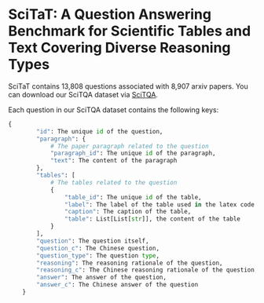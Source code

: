 # SciTaT: A Question Answering Benchmark for Scientific Tables and Text Covering Diverse Reasoning Types

SciTaT contains 13,808 questions associated with 8,907 arxiv papers.
You can download our SciTQA dataset via [SciTQA](./dataset).

Each question in our SciTQA dataset contains the following keys:
```python
{
        "id": The unique id of the question,
        "paragraph": {               
            # The paper paragraph related to the question
            "paragraph_id": The unique id of the paragraph,
            "text": The content of the paragraph
        },
        "tables": [                                                                                              
            # The tables related to the question
            {
                "table_id": The unique id of the table,
                "label": The label of the table used in the latex code of the paper,
                "caption": The caption of the table,
                "table": List[List[str]], the content of the table
            }
        ],
        "question": The question itself,
        "question_c": The Chinese question,
        "question_type": The question type,
        "reasoning": The reasoning rationale of the question,
        "reasoning_c": The Chinese reasoning rationale of the question,
        "answer": The answer of the question,
        "answer_c": The Chinese answer of the question
    }

```